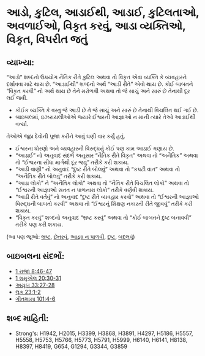 # આડો, કુટિલ, આડાઈથી, આડાઈ, કુટિલતાઓ, અવળાઈઓ, વિકૃત કરવું, આડા વ્યક્તિઓ, વિકૃત, વિપરીત જતું 

## વ્યાખ્યા: 

“આડો” શબ્દનો ઉપયોગ નૈતિક રીતે કુટિલ અથવા તો વિકૃત એવા વ્યક્તિ કે વ્યવહારને દર્શાવવા માટે થાય છે.
“આડાઈથી” શબ્દનો અર્થ “આડી રીતે” એવો થાય છે.
કોઈ બાબતને “વિકૃત કરવી” નો અર્થ થાય છે તેને મરોળવી અથવા તો જે સાચું અને સારું છે તેનાથી દૂર લઈ જવી.

* કોઈક વ્યક્તિ કે વસ્તુ જે આડી છે તે જે સાચું અને સારું છે તેનાથી વિચલિત થઈ ગઈ છે.
* બાઇબલમાં, ઇઝરાયલીઓએ જ્યારે ઈશ્વરની આજ્ઞાઓ ન માની ત્યારે તેઓ આડાઈથી વર્ત્યા.

તેઓએ જૂઠા દેવોની પૂજા કરીને આવું ઘણી વાર કર્યું હતું.

* ઈશ્વરના ધોરણો અને વ્યવહારની વિરુદ્ધનું કોઈ પણ કામ આડાઈ ગણાય છે.
* “આડાઈ” નો અનુવાદ સંદર્ભ અનુસાર “નૈતિક રીતે વિકૃત” અથવા તો “અનૈતિક” અથવા તો “ઈશ્વરના સીધા માર્ગેથી દૂર જવું” તરીકે કરી શકાય.
* “આડી વાણી” નો અનુવાદ “દુષ્ટ રીતે બોલવું” અથવા તો “કપટી વાત” અથવા તો “અનૈતિક રીતે બોલવું” તરીકે કરી શકાય.
* “આડા લોકો” ને “અનૈતિક લોકો” અથવા તો “નૈતિક રીતે વિચલિત લોકો” અથવા તો “ઈશ્વરની આજ્ઞાઓ સતત ન પાળનારા લોકો” તરીકે વર્ણવી શકાય.
* “આડી રીતે વર્તવું” નો અનુવાદ “દુષ્ટ રીતે વ્યવહાર કરવો” અથવા તો “ઈશ્વરની આજ્ઞાઓ વિરુદ્ધની બાબતો કરવી” અથવા તો “ઈશ્વરનું શિક્ષણ નકારતી રીતે જીવવું” તરીકે કરી શકાય.
* “વિકૃત કરવું” શબ્દનો અનુવાદ “ભ્રષ્ટ કરવું” અથવા તો “કોઈ બાબતને દુષ્ટ બનાવવી” તરીકે પણ કરી શકાય.

(આ પણ જૂઓ: [ભ્રષ્ટ](../other/corrupt.md), [છેતરવું](../other/deceive.md), [આજ્ઞા ન પાળવી](../other/disobey.md), [દુષ્ટ](../kt/evil.md), [બદલવું](../other/turn.md))

## બાઇબલના સંદર્ભો: 

* [1 રાજા 8:46-47](rc://gu/tn/help/1ki/08/46)
* [1 શમુએલ 20:30-31](rc://gu/tn/help/1sa/20/30)
* [અયૂબ 33:27-28](rc://gu/tn/help/job/33/27)
* [લૂક 23:1-2](rc://gu/tn/help/luk/23/01)
* [ગીતશાસ્ત્ર 101:4-6](rc://gu/tn/help/psa/101/004)

## શબ્દ માહિતી: 

* Strong's: H1942, H2015, H3399, H3868, H3891, H4297, H5186, H5557, H5558, H5753, H5766, H5773, H5791, H5999, H6140, H6141, H8138, H8397, H8419, G654, G1294, G3344, G3859
